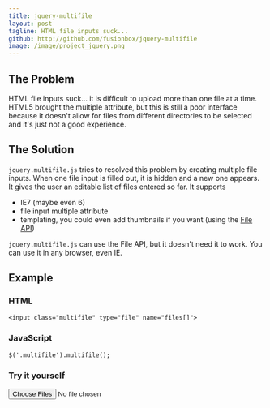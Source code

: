 ```yaml
---
title: jquery-multifile
layout: post
tagline: HTML file inputs suck...
github: http://github.com/fusionbox/jquery-multifile
image: /image/project_jquery.png
---
```

## The Problem
HTML file inputs suck... it is difficult to upload more than one file at a
time.  HTML5 brought the multiple attribute, but this is still a poor interface
because it doesn't allow for files from different directories to be selected
and it's just not a good experience.

## The Solution
`jquery.multifile.js` tries to resolved this problem by creating multiple file
inputs.  When one file input is filled out, it is hidden and a new one appears.
It gives the user an editable list of files entered so far.  It supports

* IE7 (maybe even 6)
* file input multiple attribute
* templating, you could even add thumbnails if you want (using the [File API])

`jquery.multifile.js` can use the File API, but it doesn't need it to work.
You can use it in any browser, even IE.

## Example
### HTML
    <input class="multifile" type="file" name="files[]">
### JavaScript
    $('.multifile').multifile();


### Try it yourself

<input multiple="multiple" type="file" name="files[]"/>
<script type="text/javascript" src="/js/jquery.multifile.js">
/* prevent this tag from being closed xml style, not allowed in html */
</script>
<script type="text/javascript">
    jQuery('input[type=file][multiple]').multifile();
</script>

[File API]: https://developer.mozilla.org/en/DOM/File#getAsDataURL()
